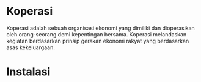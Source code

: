 # Koperasi

Koperasi adalah sebuah organisasi ekonomi yang dimiliki dan dioperasikan oleh orang-seorang demi kepentingan bersama. Koperasi melandaskan kegiatan berdasarkan prinsip gerakan ekonomi rakyat yang berdasarkan asas kekeluargaan.

# Instalasi
